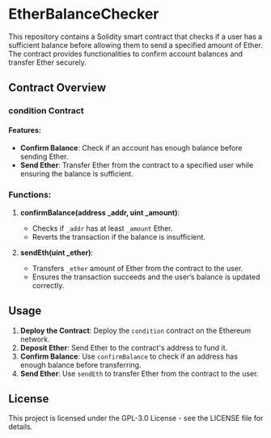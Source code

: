 # EtherBalanceChecker

This repository contains a Solidity smart contract that checks if a user has a sufficient balance before allowing them to send a specified amount of Ether. The contract provides functionalities to confirm account balances and transfer Ether securely.

## Contract Overview

### condition Contract

#### Features:
- **Confirm Balance**: Check if an account has enough balance before sending Ether.
- **Send Ether**: Transfer Ether from the contract to a specified user while ensuring the balance is sufficient.

### Functions:
1. **confirmBalance(address _addr, uint _amount)**:
    - Checks if `_addr` has at least `_amount` Ether.
    - Reverts the transaction if the balance is insufficient.
    
2. **sendEth(uint _ether)**:
    - Transfers `_ether` amount of Ether from the contract to the user.
    - Ensures the transaction succeeds and the user’s balance is updated correctly.

## Usage

1. **Deploy the Contract**: Deploy the `condition` contract on the Ethereum network.
2. **Deposit Ether**: Send Ether to the contract's address to fund it.
3. **Confirm Balance**: Use `confirmBalance` to check if an address has enough balance before transferring.
4. **Send Ether**: Use `sendEth` to transfer Ether from the contract to the user.

## License

This project is licensed under the GPL-3.0 License - see the LICENSE file for details.
